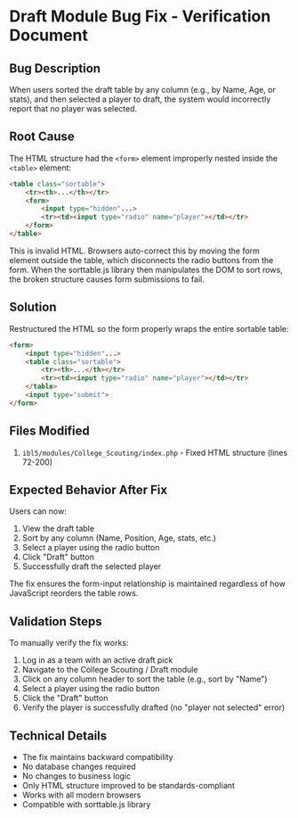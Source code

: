 # Draft Module Bug Fix - Verification Document

## Bug Description
When users sorted the draft table by any column (e.g., by Name, Age, or stats), and then selected a player to draft, the system would incorrectly report that no player was selected.

## Root Cause
The HTML structure had the `<form>` element improperly nested inside the `<table>` element:
```html
<table class="sortable">
    <tr><th>...</th></tr>
    <form>
        <input type="hidden"...>
        <tr><td><input type="radio" name="player"></td></tr>
    </form>
</table>
```

This is invalid HTML. Browsers auto-correct this by moving the form element outside the table, which disconnects the radio buttons from the form. When the sorttable.js library then manipulates the DOM to sort rows, the broken structure causes form submissions to fail.

## Solution
Restructured the HTML so the form properly wraps the entire sortable table:
```html
<form>
    <input type="hidden"...>
    <table class="sortable">
        <tr><th>...</th></tr>
        <tr><td><input type="radio" name="player"></td></tr>
    </table>
    <input type="submit">
</form>
```

## Files Modified
1. `ibl5/modules/College_Scouting/index.php` - Fixed HTML structure (lines 72-200)

## Expected Behavior After Fix
Users can now:
1. View the draft table
2. Sort by any column (Name, Position, Age, stats, etc.)
3. Select a player using the radio button
4. Click "Draft" button
5. Successfully draft the selected player

The fix ensures the form-input relationship is maintained regardless of how JavaScript reorders the table rows.

## Validation Steps
To manually verify the fix works:
1. Log in as a team with an active draft pick
2. Navigate to the College Scouting / Draft module
3. Click on any column header to sort the table (e.g., sort by "Name")
4. Select a player using the radio button
5. Click the "Draft" button
6. Verify the player is successfully drafted (no "player not selected" error)

## Technical Details
- The fix maintains backward compatibility
- No database changes required
- No changes to business logic
- Only HTML structure improved to be standards-compliant
- Works with all modern browsers
- Compatible with sorttable.js library
